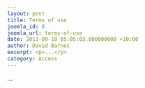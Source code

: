 ```yaml
---
layout: post
title: Terms of use
joomla_id: 8
joomla_url: terms-of-use
date: 2013-09-10 05:05:03.000000000 +10:00
author: David Barnes
excerpt: <p>...</p>
category: Access
---
```

<p>...</p>
